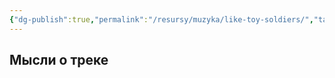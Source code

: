 ```yaml
---
{"dg-publish":true,"permalink":"/resursy/muzyka/like-toy-soldiers/","tags":["Музыка"]}
---
```


## Мысли о треке 